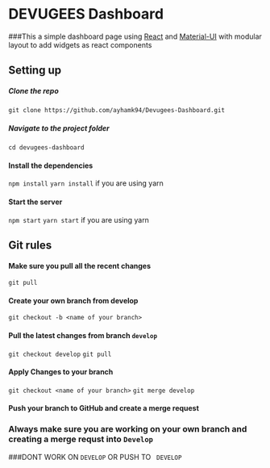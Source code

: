 # DEVUGEES  Dashboard
###This a simple dashboard page using [React](https://reactjs.org/) and [Material-UI](http://www.material-ui.com/#/) with modular layout to add widgets as react components


## Setting up
##### Clone the repo
`git clone https://github.com/ayhamk94/Devugees-Dashboard.git`
##### Navigate to the project folder
`cd devugees-dashboard`
#### Install the dependencies
`npm install`
`yarn install` if you are using yarn


#### Start the server
`npm start`
`yarn start` if you are using yarn
## Git rules
#### Make sure you pull all the recent changes
`git pull`
#### Create your own branch from develop
`git checkout -b <name of your branch>`

#### Pull the latest changes from branch `develop`
`git checkout develop`
`git pull`
#### Apply Changes to your branch
`git checkout <name of your branch>`
`git merge develop`
#### Push your branch to GitHub and create a merge request

### Always make sure you are working on your own branch and creating a merge requst into `Develop`
###DONT WORK ON `DEVELOP` OR PUSH TO ` DEVELOP`
